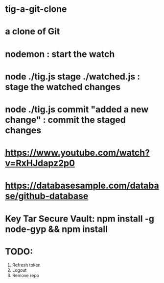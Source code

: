 # tig-a-git-clone
# a clone of Git

# nodemon : start the watch
# node ./tig.js stage ./watched.js  : stage the watched changes
# node ./tig.js commit "added a new change" : commit the staged changes

# https://www.youtube.com/watch?v=RxHJdapz2p0
# https://databasesample.com/database/github-database

# Key Tar Secure Vault: npm install -g node-gyp && npm install 


# TODO:
1. Refresh token
2. Logout
3. Remove repo